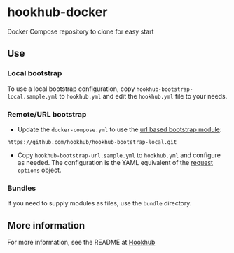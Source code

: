 # hookhub-docker
Docker Compose repository to clone for easy start

## Use

### Local bootstrap

To use a local bootstrap configuration, copy `hookhub-bootstrap-local.sample.yml` to `hookhub.yml` and edit the `hookhub.yml` file to your needs.

### Remote/URL bootstrap
- Update the `docker-compose.yml` to use the [url based bootstrap module](https://github.com/hookhub/hookhub-bootstrap-local.git):
```
https://github.com/hookhub/hookhub-bootstrap-local.git
```
- Copy `hookhub-bootstrap-url.sample.yml` to `hookhub.yml` and configure as needed. The configuration is the YAML equivalent of the [request](https://www.npmjs.com/package/request) `options` object.

### Bundles
If you need to supply modules as files, use the `bundle` directory.

## More information

For more information, see the README at [Hookhub](https://github.com/HookHub/hookhub)